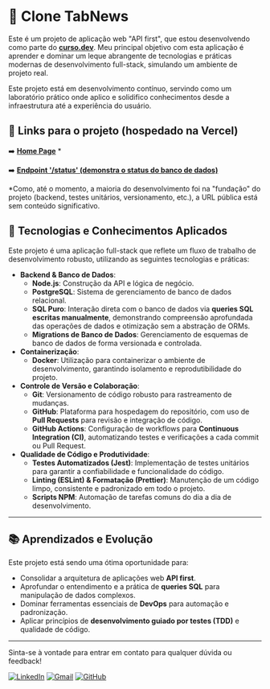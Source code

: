 # 📰 Clone TabNews

Este é um projeto de aplicação web "API first", que estou desenvolvendo como parte do **[curso.dev](http://curso.dev)**. Meu principal objetivo com esta aplicação é aprender e dominar um leque abrangente de tecnologias e práticas modernas de desenvolvimento full-stack, simulando um ambiente de projeto real.

Este projeto está em desenvolvimento contínuo, servindo como um laboratório prático onde aplico e solidifico conhecimentos desde a infraestrutura até a experiência do usuário.

## 🔗 Links para o projeto (hospedado na Vercel) 

➡️ **[Home Page](http://rodrigons.com.br)** *

➡️ **[Endpoint '/status' (demonstra o status do banco de dados)](http://rodrigons.com.br/api/v1/status)**

*Como, até o momento, a maioria do desenvolvimento foi na "fundação" do projeto (backend, testes unitários, versionamento, etc.), a URL pública está sem conteúdo significativo.

## 🚀 Tecnologias e Conhecimentos Aplicados

Este projeto é uma aplicação full-stack que reflete um fluxo de trabalho de desenvolvimento robusto, utilizando as seguintes tecnologias e práticas:

* **Backend & Banco de Dados**:
    * **Node.js**: Construção da API e lógica de negócio.
    * **PostgreSQL**: Sistema de gerenciamento de banco de dados relacional.
    * **SQL Puro**: Interação direta com o banco de dados via **queries SQL escritas manualmente**, demonstrando compreensão aprofundada das operações de dados e otimização sem a abstração de ORMs.
    * **Migrations de Banco de Dados**: Gerenciamento de esquemas de banco de dados de forma versionada e controlada.
* **Containerização**:
    * **Docker**: Utilização para containerizar o ambiente de desenvolvimento, garantindo isolamento e reprodutibilidade do projeto.
* **Controle de Versão e Colaboração**:
    * **Git**: Versionamento de código robusto para rastreamento de mudanças.
    * **GitHub**: Plataforma para hospedagem do repositório, com uso de **Pull Requests** para revisão e integração de código.
    * **GitHub Actions**: Configuração de workflows para **Continuous Integration (CI)**, automatizando testes e verificações a cada commit ou Pull Request.
* **Qualidade de Código e Produtividade**:
    * **Testes Automatizados (Jest)**: Implementação de testes unitários para garantir a confiabilidade e funcionalidade do código.
    * **Linting (ESLint) & Formatação (Prettier)**: Manutenção de um código limpo, consistente e padronizado em todo o projeto.
    * **Scripts NPM**: Automação de tarefas comuns do dia a dia de desenvolvimento.

---

## 📚 Aprendizados e Evolução

Este projeto está sendo uma ótima oportunidade para:

* Consolidar a arquitetura de aplicações web **API first**.
* Aprofundar o entendimento e a prática de **queries SQL** para manipulação de dados complexos.
* Dominar ferramentas essenciais de **DevOps** para automação e padronização.
* Aplicar princípios de **desenvolvimento guiado por testes (TDD)** e qualidade de código.

---

Sinta-se à vontade para entrar em contato para qualquer dúvida ou feedback!

[![LinkedIn](https://img.shields.io/badge/LinkedIn-0077B5?style=for-the-badge&logo=linkedin&logoColor=white)](https://www.linkedin.com/in/rodrigo-nunes-siqueira-728a72b1/)
[![Gmail](https://img.shields.io/badge/Gmail-D14836?style=for-the-badge&logo=gmail&logoColor=white)](mailto:dev.rodrigosiqueira@gmail.com)
[![GitHub](https://img.shields.io/badge/GitHub-100000?style=for-the-badge&logo=github&logoColor=white)](https://github.com/RodrigooNS/)
